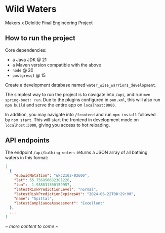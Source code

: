 # Wild Waters

Makers x Deloitte Final Engineering Project

## How to run the project

Core dependencies:

- a Java JDK @ 21
- a Maven version compatible with the above
- `node` @ 20
- `postgresql` @ 15

Create a development database named `water_wise_warriors_development`.

The simplest way to run the project is to navigate into `/api`, and run `mvn spring-boot: run`.
Due to the plugins configured in `pom.xml`, this will also run `npm build` and serve the entire app on `localhost:8080`.

In addition, you may navigate into `/frontend` and run `npm install` followed by `npm start`. This will start the frontend in development mode on `localhost:3000`, giving you access to hot reloading.

## API endpoints

The endpoint `/api/bathing-waters` returns a JSON array of all bathing waters in this format:

```json
[
  {
    "eubwidNotation": "ukc2102-03600",
    "lat": 55.756856682381226,
    "lon": -1.988831300159957,
    "latestRiskPredictionLevel": "normal",
    "latestRiskPredictionExpiresAt": "2024-06-22T08:29:00",
    "name": "Spittal",
    "latestComplianceAssessment": "Excellent"
  },
  ...
]
```

*~ more content to come ~*
